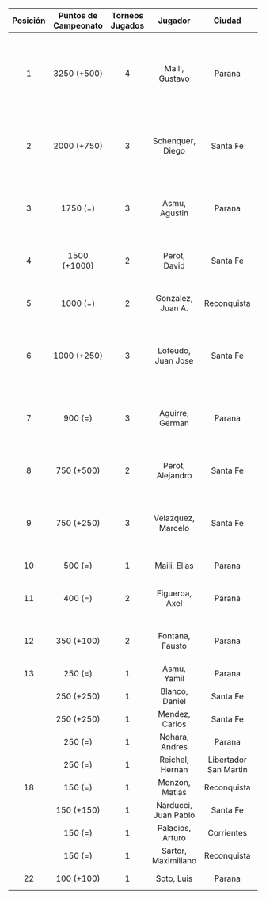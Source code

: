 |  Posición  |  Puntos de Campeonato  |  Torneos Jugados  |       Jugador        |        Ciudad         |  Afiliación  |                 Puntos sumados                  |
|:----------:|:----------------------:|:-----------------:|:--------------------:|:---------------------:|:------------:|:-----------------------------------------------:|
|     1      |      3250 (+500)       |         4         |    Maili, Gustavo    |        Parana         |   Aspatem    | 1000 (T02) + 1000 (T01) + 750 (T03) + 500 (T04) |
|     2      |      2000 (+750)       |         3         |   Schenquer, Diego   |       Santa Fe        |   Atemeli    |        750 (T01) + 750 (T04) + 500 (T02)        |
|     3      |        1750 (=)        |         3         |    Asmu, Agustin     |        Parana         |   Aspatem    |       1000 (T03) + 500 (T01) + 250 (T02)        |
|     4      |      1500 (+1000)      |         2         |     Perot, David     |       Santa Fe        |   Atemeli    |             1000 (T04) + 500 (T02)              |
|     5      |        1000 (=)        |         2         |  Gonzalez, Juan A.   |      Reconquista      |    ATMAR     |              750 (T02) + 250 (T01)              |
|     6      |      1000 (+250)       |         3         |  Lofeudo, Juan Jose  |       Santa Fe        |   Atemeli    |        500 (T01) + 250 (T04) + 250 (T02)        |
|     7      |        900 (=)         |         3         |   Aguirre, German    |        Parana         |   Aspatem    |        500 (T03) + 250 (T01) + 150 (T02)        |
|     8      |       750 (+500)       |         2         |   Perot, Alejandro   |       Santa Fe        |   Atemeli    |              500 (T04) + 250 (T02)              |
|     9      |       750 (+250)       |         3         |  Velazquez, Marcelo  |       Santa Fe        |   AteMeLi    |        250 (T02) + 250 (T04) + 250 (T01)        |
|     10     |        500 (=)         |         1         |     Maili, Elias     |        Parana         |   Aspatem    |                    500 (T03)                    |
|     11     |        400 (=)         |         2         |    Figueroa, Axel    |        Parana         |   Aspatem    |              250 (T03) + 150 (T01)              |
|     12     |       350 (+100)       |         2         |   Fontana, Fausto    |        Parana         |   Aspatem    |              250 (T03) + 100 (T04)              |
|     13     |        250 (=)         |         1         |     Asmu, Yamil      |        Parana         |   Aspatem    |                    250 (T03)                    |
|            |       250 (+250)       |         1         |    Blanco, Daniel    |       Santa Fe        |   Atemeli    |                    250 (T04)                    |
|            |       250 (+250)       |         1         |    Mendez, Carlos    |       Santa Fe        |   Atemeli    |                    250 (T04)                    |
|            |        250 (=)         |         1         |    Nohara, Andres    |        Parana         | Tiro Federal |                    250 (T03)                    |
|            |        250 (=)         |         1         |   Reichel, Hernan    | Libertador San Martin |     CRL      |                    250 (T01)                    |
|     18     |        150 (=)         |         1         |    Monzon, Matias    |      Reconquista      |    ATMAR     |                    150 (T02)                    |
|            |       150 (+150)       |         1         | Narducci, Juan Pablo |       Santa Fe        |   Atemeli    |                    150 (T04)                    |
|            |        150 (=)         |         1         |   Palacios, Arturo   |      Corrientes       |     FCTM     |                    150 (T02)                    |
|            |        150 (=)         |         1         | Sartor, Maximiliano  |      Reconquista      |    ATMAR     |                    150 (T02)                    |
|     22     |       100 (+100)       |         1         |      Soto, Luis      |        Parana         | Tiro Federal |                    100 (T04)                    |